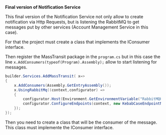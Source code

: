 **Final version of Notification Service**

This final version of the Notification Service not only allow to create notification via Http Requests, but is listening the RabbitMQ to get messages put by other services (Account Management Service in this case).

For that the project must create a class that implements the IConsumer interface.

Then register the MassTransit package in the ```program.cs``` but in this case the line ```x.AddConsumers(typeof(Program).Assembly);``` allow to start listening for messages.

```C#
builder.Services.AddMassTransit( x=>
{
    x.AddConsumers(Assembly.GetEntryAssembly());
    x.UsingRabbitMq((context,configurator) =>
    {
        configurator.Host(Environment.GetEnvironmentVariable("RabbitMQHost"));
        configurator.ConfigureEndpoints(context, new KebabCaseEndpointNameFormatter("Testing",false));
    });
});

```
Then you need to create a class that will be the consumer of the message. This class must implemente the IConsumer interface.

